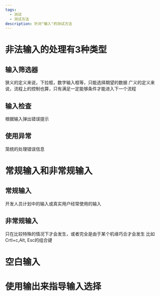 ```yaml
---
tags:
  - 测试
  - 测试方法
description: 针对"输入"的测试方法
---
```


# 非法输入的处理有3种类型
## 输入筛选器
狭义的定义来说，下拉框，数字输入框等，只能选择期望的数据
广义的定义来说，流程上的控制也算，只有满足一定能够条件才能进入下一个流程
## 输入检查
根据输入弹出错误提示
## 使用异常
笼统的处理错误信息
# 常规输入和非常规输入
## 常规输入
开发人员计划中的输入或真实用户经常使用的输入
## 非常规输入
只在比较特殊的情况下才会发生，或者完全是由于某个机缘巧合才会发生
比如Crtl+c,Alt, Esc的组合键
# 空白输入
# 使用输出来指导输入选择
